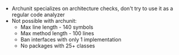 * Archunit specializes on architecture checks, don't try to use it as a regular code analyzer
* Not possible with archunit:
  * Max line length - 140 symbols
  * Max method length - 100 lines
  * Ban interfaces with only 1 implementation
  * No packages with 25+ classes
